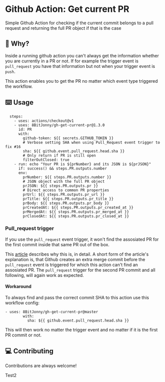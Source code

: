 # Github Action: Get current PR

Simple Github Action for checking if the current commit belongs to a pull request and returning the full PR object if that is the case

## :thinking: Why?

Inside a running github action you can't always get the information whether you are currently in a PR or not. If for example the trigger event is `pull_request` you have that information but not when your trigger event is `push`.

This action enables you to get the PR no matter which event type triggered the workflow.

## :keyboard: Usage

```
  steps:
    - uses: actions/checkout@v1
    - uses: 8BitJonny/gh-get-current-pr@1.3.0
      id: PR
      with:
        github-token: ${{ secrets.GITHUB_TOKEN }}
        # Verbose setting SHA when using Pull_Request event trigger to fix #16
        sha: ${{ github.event.pull_request.head.sha }}
        # Only return if PR is still open
        filterOutClosed: true
    - run: echo "Your PR is ${prNumber} and its JSON is ${prJSON}"
      if: success() && steps.PR.outputs.number
      env:
        prNumber: ${{ steps.PR.outputs.number }}
        # JSON object with the full PR object
        prJSON: ${{ steps.PR.outputs.pr }}
        # Direct access to common PR properties
        prUrl: ${{ steps.PR.outputs.pr_url }}
        prTitle: ${{ steps.PR.outputs.pr_title }}
        prBody: ${{ steps.PR.outputs.pr_body }}
        prCreatedAt: ${{ steps.PR.outputs.pr_created_at }}
        prMergedAt: ${{ steps.PR.outputs.pr_merged_at }}
        prClosedAt: ${{ steps.PR.outputs.pr_closed_at }}
```

### Pull_request trigger
If you use the `pull_request` event trigger, it won't find the assosiated PR for the first commit inside that same PR out of the box.

This [article](https://frontside.com/blog/2020-05-26-github-actions-pull_request/#how-does-pull_request-affect-actionscheckout) describes why this is, in detail.
A short form of the article's explanation is, that Github creates an extra merge commit before the `pull_request` event is triggered for which this action can't find an assosiated PR. The `pull_request` trigger for the second PR commit and all following, will again work as expected.

#### Workaround
To always find and pass the correct commit SHA to this action use this workflow config:
```
- uses: 8BitJonny/gh-get-current-pr@master
        with:
          sha: ${{ github.event.pull_request.head.sha }}
```
This will then work no matter the trigger event and no matter if it is the first PR commit or not.


## :computer: Contributing
Contributions are always welcome!

Test2